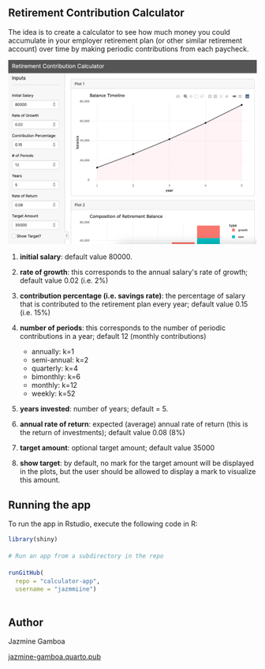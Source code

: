 ## Retirement Contribution Calculator 


The idea is to create a calculator to see how much money you could accumulate in
your employer retirement plan (or other similar retirement account) over time by
making periodic contributions from each paycheck.

![](screenshot.png)


1) __initial salary__: default value 80000.

2) __rate of growth__: this corresponds to the annual salary's rate of growth;
default value 0.02 (i.e. 2%)

3) __contribution percentage (i.e. savings rate)__: the percentage of salary 
that is contributed to the retirement plan every year; default value 0.15 (i.e. 15%)

4) __number of periods__: this corresponds to the number of periodic 
contributions in a year; default 12 (monthly contributions)
    + annually: k=1
    + semi-annual: k=2
    + quarterly: k=4
    + bimonthly: k=6
    + monthly: k=12
    + weekly: k=52

5) __years invested__: number of years; default = 5.

6) __annual rate of return__: expected (average) annual rate of return (this
is the return of investments); default value 0.08 (8%)

7) __target amount__: optional target amount; default value 35000

8) __show target__: by default, no mark for the target amount will be displayed
in the plots, but the user should be allowed to display a mark to visualize this 
amount.


## Running the app


To run the app in Rstudio, execute the following code in R:


```r
library(shiny)

# Run an app from a subdirectory in the repo

runGitHub(
  repo = "calculator-app",
  username = "jazmmiine")
  
```

## Author 

Jazmine Gamboa 

[jazmine-gamboa.quarto.pub](https://jazmine-gamboa.quarto.pub)